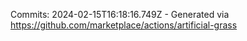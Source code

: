 Commits: 2024-02-15T16:18:16.749Z - Generated via https://github.com/marketplace/actions/artificial-grass
<br>
